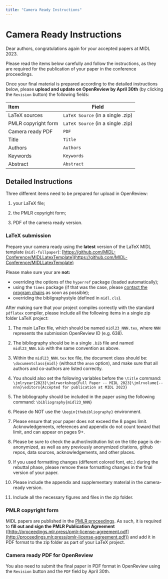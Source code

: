 ```yaml
---
title: "Camera Ready Instructions"
---
```

# Camera Ready Instructions

Dear authors, congratulations again for your accepted papers at MIDL 2023.

Please read the items below carefully and follow the instructions, as they are required for the publication of your paper in the conference proceedings.

Once your final material is prepared according to the detailed instructions below, please **upload and update on OpenReview by April 30th** (by clicking the `Revision` button) the following fields:

<center>

| Item | Field |
|:------|-------|
| LaTeX sources | `LaTeX Source` (in a single .zip) |
| PMLR copyright form | `LaTeX Source` (in a single .zip) |
| Camera ready PDF | `PDF` |
| Title | `Title` |
| Authors | `Authors` |
| Keywords | `Keywords` |
| Abstract | `Abstract` |

</center>


## Detailed Instructions

Three different items need to be prepared for upload in OpenReview:

1. your LaTeX file;

1. the PMLR copyright form;

1. PDF of the camera ready version.


### LaTeX submission
Prepare your camera ready using the **latest** version of the LaTeX MIDL template (`midl-fullpaper`):  [https://github.com/MIDL-Conference/MIDLLatexTemplate](https://github.com/MIDL-Conference/MIDLLatexTemplate)

Please make sure your are **not:**

- overriding the options of the `hyperref` package (loaded automatically);
- using the `times` package (if that was the case, please [contact the program chairs](mailto:pc@2023.midl.io) as soon as possible);
- overriding the bibligraphystyle (defined in `midl.cls`).

After making sure that your project compiles correctly with the standard `pdflatex` compiler, please include all the following items in a single zip folder LaTeX project:

1. The main LaTex file, which should be named `midl23_NNN.tex`, where `NNN` represents the submission OpenReview ID (e.g. 638).

1. The bibliography should be in a single `.bib` file and named `midl23_NNN.bib` with the same convention as above.

1. Within the `midl23_NNN.tex` tex file, the document class should be: `\documentclass{midl}` (without the `anon` option), and make sure that all authors and co-authors are listed correctly.

1. You should also set the following variables before the `\title` command: `\jmlryear{2023}\jmlrworkshop{Full Paper -- MIDL 2023}\jmlrvolume{-- nnn}\editors{Accepted for publication at MIDL 2023}`

1. The bibliography should be included in the paper using the following command: `\bibliography{midl23_NNN}`

1. Please do NOT use the `\begin{thebibliography}` environment.

1. Please ensure that your paper does not exceed the 8 pages limit. Acknowledgements, references and appendix do not count toward that limit, and can appear on pages 9+.

1. Please be sure to check the author/institution list on the title page is de-anonymized, as well as any previously anonymized citations, github repos, data sources, acknowledgements, and other places.

1. If you used formatting changes (different colored font, etc.) during the rebuttal phase, please remove these formatting changes in the final version of your paper.

1. Please include the appendix and supplementary material in the camera-ready version.

1. Include all the necessary figures and files in the zip folder.


### PMLR copyright form
MIDL papers are published in the [PMLR proceedings](https://proceedings.mlr.press/). As such, it is required to **fill out and sign the PMLR Publication Agreement** ([http://proceedings.mlr.press/pmlr-license-agreement.pdf](http://proceedings.mlr.press/pmlr-license-agreement.pdf)) and add it in PDF format to the zip folder as part of your LaTeX project.


### Camera ready PDF for OpenReview

You also need to submit the final paper in PDF format in OpenReview using the `Revision` button and the `PDF` field by April 30th.
